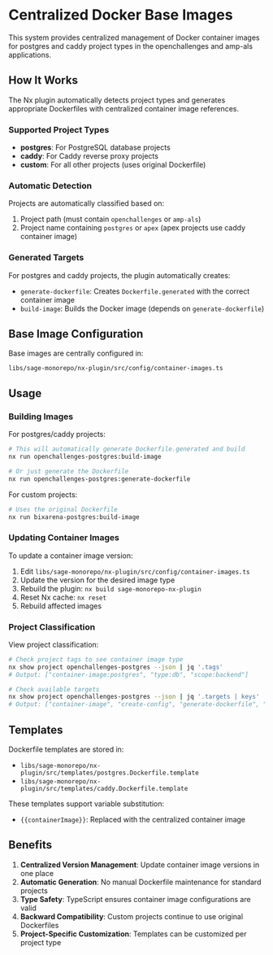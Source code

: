 # Centralized Docker Base Images

This system provides centralized management of Docker container images for postgres and caddy project types in the openchallenges and amp-als applications.

## How It Works

The Nx plugin automatically detects project types and generates appropriate Dockerfiles with centralized container image references.

### Supported Project Types

- **postgres**: For PostgreSQL database projects
- **caddy**: For Caddy reverse proxy projects
- **custom**: For all other projects (uses original Dockerfile)

### Automatic Detection

Projects are automatically classified based on:

1. Project path (must contain `openchallenges` or `amp-als`)
2. Project name containing `postgres` or `apex` (apex projects use caddy container image)

### Generated Targets

For postgres and caddy projects, the plugin automatically creates:

- `generate-dockerfile`: Creates `Dockerfile.generated` with the correct container image
- `build-image`: Builds the Docker image (depends on `generate-dockerfile`)

## Base Image Configuration

Base images are centrally configured in:

```
libs/sage-monorepo/nx-plugin/src/config/container-images.ts
```

## Usage

### Building Images

For postgres/caddy projects:

```bash
# This will automatically generate Dockerfile.generated and build
nx run openchallenges-postgres:build-image

# Or just generate the Dockerfile
nx run openchallenges-postgres:generate-dockerfile
```

For custom projects:

```bash
# Uses the original Dockerfile
nx run bixarena-postgres:build-image
```

### Updating Container Images

To update a container image version:

1. Edit `libs/sage-monorepo/nx-plugin/src/config/container-images.ts`
2. Update the version for the desired image type
3. Rebuild the plugin: `nx build sage-monorepo-nx-plugin`
4. Reset Nx cache: `nx reset`
5. Rebuild affected images

### Project Classification

View project classification:

```bash
# Check project tags to see container image type
nx show project openchallenges-postgres --json | jq '.tags'
# Output: ["container-image:postgres", "type:db", "scope:backend"]

# Check available targets
nx show project openchallenges-postgres --json | jq '.targets | keys'
# Output: ["container-image", "create-config", "generate-dockerfile", "serve-detach"]
```

## Templates

Dockerfile templates are stored in:

- `libs/sage-monorepo/nx-plugin/src/templates/postgres.Dockerfile.template`
- `libs/sage-monorepo/nx-plugin/src/templates/caddy.Dockerfile.template`

These templates support variable substitution:

- `{{containerImage}}`: Replaced with the centralized container image

## Benefits

1. **Centralized Version Management**: Update container image versions in one place
2. **Automatic Generation**: No manual Dockerfile maintenance for standard projects
3. **Type Safety**: TypeScript ensures container image configurations are valid
4. **Backward Compatibility**: Custom projects continue to use original Dockerfiles
5. **Project-Specific Customization**: Templates can be customized per project type
